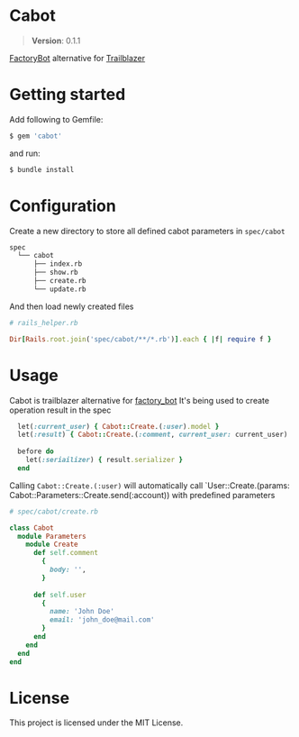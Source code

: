 # Cabot

> **Version**: 0.1.1

[FactoryBot](https://github.com/thoughtbot/factory_bot) alternative for [Trailblazer](https://github.com/trailblazer/trailblazer)

# Getting started

Add following to Gemfile:

```sh
$ gem 'cabot'
```

and run:

```sh
$ bundle install
```

# Configuration

Create a new directory to store all defined cabot parameters in `spec/cabot`

```sh
spec
  └── cabot
      ├── index.rb
      ├── show.rb
      ├── create.rb
      └── update.rb
```

And then load newly created files

```rb
# rails_helper.rb

Dir[Rails.root.join('spec/cabot/**/*.rb')].each { |f| require f }
```

# Usage

Cabot is trailblazer alternative for [factory_bot](https://github.com/thoughtbot/factory_bot_rails)
It's being used to create operation result in the spec

```rb
  let(:current_user) { Cabot::Create.(:user).model }
  let(:result) { Cabot::Create.(:comment, current_user: current_user)
  
  before do
    let(:seriailizer) { result.serializer }
  end 
```

Calling `Cabot::Create.(:user)` will automatically call `User::Create.(params: Cabot::Parameters::Create.send(:account)) with predefined parameters

```rb
# spec/cabot/create.rb

class Cabot
  module Parameters
    module Create
      def self.comment
        {
          body: '',
        }
      
      def self.user
        {
          name: 'John Doe'
          email: 'john_doe@mail.com'
        }
      end
    end
  end
end
```
         

# License

This project is licensed under the MIT License.





